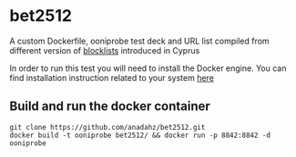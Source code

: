 # bet2512

A custom Dockerfile, ooniprobe test deck and URL list compiled from different
version of [blocklists](http://blocking.nba.com.cy) introduced in Cyprus

In order to run this test you will need to install the Docker engine. You can
find installation instruction related to your system
[here](https://docs.docker.com/engine/installation/#platform-support-matrix)

## Build and run the docker container

```
git clone https://github.com/anadahz/bet2512.git
docker build -t ooniprobe bet2512/ && docker run -p 8842:8842 -d ooniprobe
```
